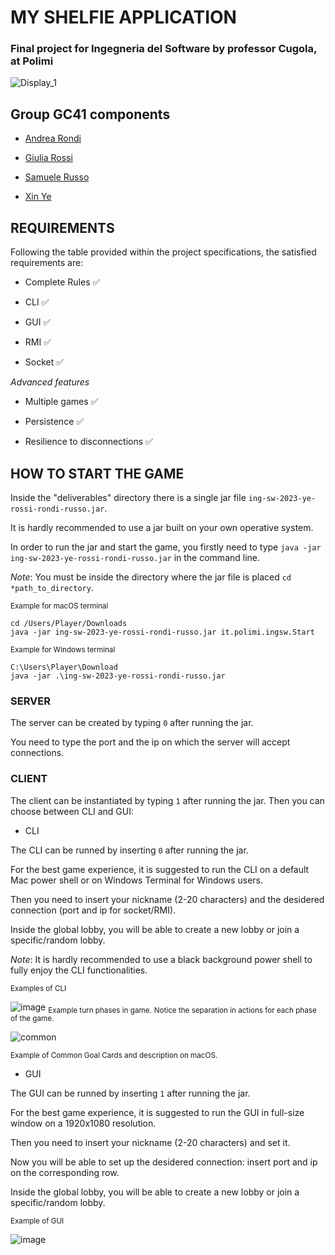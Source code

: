 # MY SHELFIE APPLICATION

### Final project for Ingegneria del Software by professor Cugola, at Polimi

![Display_1](https://github.com/yexin01/ing-sw-2023-ye-rossi-rondi-russo/assets/126525735/e7d79104-8706-4850-84dc-f98e4fe96e7a)


## Group GC41 components

- [Andrea Rondi](https://github.com/andrearondi)

- [Giulia Rossi](https://github.com/GiuliaRossi2)

- [Samuele Russo](https://github.com/SamRusso01)

- [Xin Ye](https://github.com/yexin01)

## REQUIREMENTS

Following the table provided within the project specifications, the satisfied requirements are:

- Complete Rules ✅

- CLI ✅

- GUI ✅

- RMI ✅

- Socket ✅

*Advanced features*

- Multiple games ✅

- Persistence ✅

- Resilience to disconnections ✅

## HOW TO START THE GAME
Inside the "deliverables" directory there is a single jar file `ing-sw-2023-ye-rossi-rondi-russo.jar`. 

It is hardly recommended to use a jar built on your own operative system.

In order to run the jar and start the game, you firstly need to type `java -jar ing-sw-2023-ye-rossi-rondi-russo.jar` in the command line.

*Note*: You must be inside the directory where the jar file is placed `cd *path_to_directory`.

<sub>Example for macOS terminal</sub>
```
cd /Users/Player/Downloads
java -jar ing-sw-2023-ye-rossi-rondi-russo.jar it.polimi.ingsw.Start
```

<sub>Example for Windows terminal</sub>
```
C:\Users\Player\Download
java -jar .\ing-sw-2023-ye-rossi-rondi-russo.jar
```

### SERVER
The server can be created by typing `0` after running the jar. 

You need to type the port and the ip on which the server will accept connections.

### CLIENT
The client can be instantiated by typing `1` after running the jar. Then you can choose between CLI and GUI:

- CLI

The CLI can be runned by inserting `0` after running the jar. 

For the best game experience, it is suggested to run the CLI on a default Mac power shell or on Windows Terminal for Windows users.

Then you need to insert your nickname (2-20 characters) and the desidered connection (port and ip for socket/RMI).

Inside the global lobby, you will be able to create a new lobby or join a specific/random lobby.

*Note*: It is hardly recommended to use a black background power shell to fully enjoy the CLI functionalities.

<sub>Examples of CLI</sub>

![image](https://github.com/yexin01/ing-sw-2023-ye-rossi-rondi-russo/assets/126389691/55c8cb03-33a9-4ff4-984c-4e44a2efa512)
<sub>Example turn phases in game.</sub>
<sub>Notice the separation in actions for each phase of the game.</sub>


![common](https://github.com/yexin01/ing-sw-2023-ye-rossi-rondi-russo/assets/126525735/95d2074f-8905-45f9-aadb-19a0761e00c0)

<sub>Example of Common Goal Cards and description on macOS.</sub>


- GUI

The GUI can be runned by inserting `1` after running the jar.

For the best game experience, it is suggested to run the GUI in full-size window on a 1920x1080 resolution.

Then you need to insert your nickname (2-20 characters) and set it.

Now you will be able to set up the desidered connection: insert port and ip on the corresponding row.

Inside the global lobby, you will be able to create a new lobby or join a specific/random lobby.

<sub>Example of GUI</sub>

![image](https://github.com/yexin01/ing-sw-2023-ye-rossi-rondi-russo/assets/126389691/a4eeb347-d5ee-4b09-a5a3-5d5139d19d4d)

